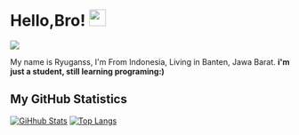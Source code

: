 # Hello,Bro! <img src="https://raw.githubusercontent.com/MartinHeinz/MartinHeinz/master/wave.gif" width="30px">
![](https://komarev.com/ghpvc/?username=itzmeryu&color=blue)

My name is Ryuganss, I'm From Indonesia, Living in Banten, Jawa Barat.
**i'm just a student, still learning programing:)**

## My GitHub Statistics

[![GiHhub Stats](https://github-readme-stats.vercel.app/api?username=itzmeryu&show_icons=true&theme=dark&count_private=true)](https://github.com/itzmeryu)
[![Top Langs](https://github-readme-stats.vercel.app/api/top-langs/?username=itzmeryu&layout=compact&theme=dark)](https://github.com/itzmeryu)
